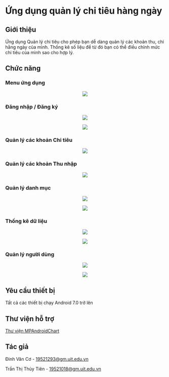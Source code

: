 # Ứng dụng quản lý chi tiêu hàng ngày

## Giới thiệu

Ứng dụng Quản lý chi tiêu cho phép bạn dễ dàng quản lý các khoản thu, chi hằng ngày của mình. 
Thống kê số liệu để từ đó bạn có thể điều chỉnh mức chi tiêu của mình sao cho hợp lý.

## Chức năng

### Menu ứng dụng

<p align="center">
    <img src="https://github.com/dinhco01/QuanLyChiTieu/blob/main/Screen/menu_app.png">
</p>

### Đăng nhập / Đăng ký

<p align="center">
    <img src="https://github.com/dinhco01/QuanLyChiTieu/blob/main/Screen/login_register.png">
</p>

<p align="center">
    <img src="https://github.com/dinhco01/QuanLyChiTieu/blob/main/Screen/login_register.png">
</p>

### Quản lý các khoản Chi tiêu

<p align="center">
    <img src="https://github.com/dinhco01/QuanLyChiTieu/blob/main/Screen/expense.png">
</p>

### Quản lý các khoản Thu nhập

<p align="center">
    <img src="https://github.com/dinhco01/QuanLyChiTieu/blob/main/Screen/income.png">
</p>

### Quản lý danh mục

<p align="center">
<img src="https://github.com/dinhco01/QuanLyChiTieu/blob/main/Screen/category_expense.png">
  </p>

<p align="center">
<img src="https://github.com/dinhco01/QuanLyChiTieu/blob/main/Screen/category_income.png">
  </p>

### Thống kê dữ liệu

<p align="center">
    <img src="https://github.com/dinhco01/QuanLyChiTieu/blob/main/Screen/data_chart_1.png">
</p>

<p align="center">
    <img src="https://github.com/dinhco01/QuanLyChiTieu/blob/main/Screen/data_chart_2.png">
</p>

### Quản lý người dùng

<p align="center">
    <img src="https://github.com/dinhco01/QuanLyChiTieu/blob/main/Screen/user_manage_1.png">
</p>

<p align="center">
<img src="https://github.com/dinhco01/QuanLyChiTieu/blob/main/Screen/user_manage_2.png">
  </p>

## Yêu cầu thiết bị

Tất cả các thiết bị chạy Android 7.0 trở lên

## Thư viện hỗ trợ

[Thư viện MPAndroidChart](https://github.com/PhilJay/MPAndroidChart)

## Tác giả

Đinh Văn Cơ - 19521293@gm.uit.edu.vn

Trần Thị Thủy Tiên - 19521018@gm.uit.edu.vn
